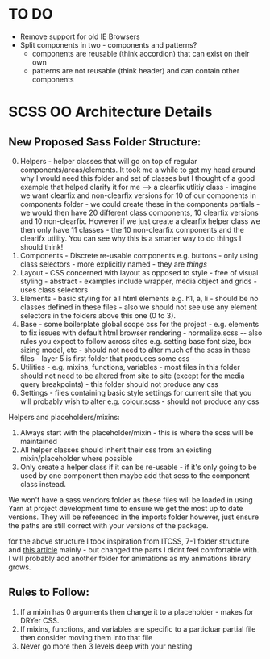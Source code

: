 # TO DO
- Remove support for old IE Browsers
- Split components in two -  components and patterns?
    * components are reusable (think accordion) that can exist on their own
    * patterns are not reusable (think header) and can contain other components
 
# SCSS OO Architecture Details

## New Proposed Sass Folder Structure:
0. Helpers - helper classes that will go on top of regular components/areas/elements. It took me a while to get my head around why I would need this folder and set of classes but I thought of a good example that helped clarify it for me --> a clearfix utlitiy class - imagine we want clearfix and non-clearfix versions for 10 of our components in components folder - we could create these in the components partials - we would then have 20 different class components, 10 clearfix versions and 10 non-clearfix. However if we just create a clearfix helper class we then only have 11 classes - the 10 non-clearfix components and the clearifx utility. You can see why this is a smarter way to do things I should think!
1. Components - Discrete re-usable components e.g. buttons - only using class selectors - more explicitly named - they are *things*
2. Layout - CSS concerned with layout as opposed to style - free of visual styling - abstract - examples include wrapper, media object and grids - uses class selectors
3. Elements - basic styling for all html elements e.g. h1, a, li - should be no classes defined in these files - also we should 
not see use any element selectors in the folders above this one (0 to 3).
4. Base - some boilerplate global scope css for the project - e.g. elements to fix issues with default html browser rendering - normalize.scss -- also rules you expect to follow across sites e.g. setting base font size, box sizing model, etc - should not need to alter much of the scss in these files - layer 5 is first folder that produces some css -
5. Utilities - e.g. mixins, functions, variables - most files in this folder should not need to be altered from site to site 
(except for the media query breakpoints) - this folder should not produce any css
6. Settings - files containing basic style settings for current site that you will probably wish to alter e.g. colour.scss - should not produce any css

Helpers and placeholders/mixins:
1. Always start with the placeholder/mixin - this is where the scss will be maintained
2. All helper classes should inherit their css from an existing mixin/placeholder where possible
3. Only create a helper class if it can be re-usable - if it's only going to be used by one component then maybe add that scss to the component class instead.

We won't have a sass vendors folder as these files will be loaded in using Yarn at project development time to ensure we get the most up to date versions. They will be referenced in the imports folder however, just ensure the paths are still correct with your versions of the package.

for the above structure I took inspiration from ITCSS, 7-1 folder structure and [this article](https://css-tricks.com/combining-the-powers-of-sem-and-bio-for-improving-css/) mainly - but changed the parts I didnt feel comfortable with. I will probably add another folder for animations as my animations library grows.

## Rules to Follow:
1. If a mixin has 0 arguments then change it to a placeholder - makes for DRYer CSS.
2. If mixins, functions, and variables are specific to a particluar partial file then consider moving them into that file
3. Never go more then 3 levels deep with your nesting
